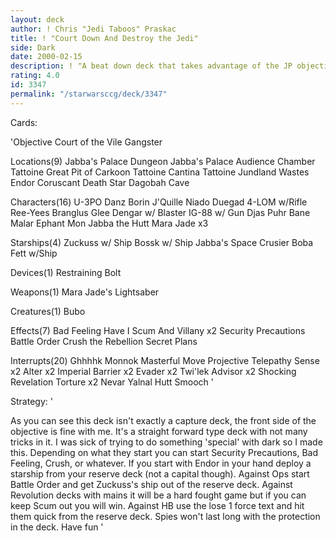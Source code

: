 ```yaml
---
layout: deck
author: ! Chris "Jedi Taboos" Praskac
title: ! "Court Down And Destroy the Jedi"
side: Dark
date: 2000-02-15
description: ! "A beat down deck that takes advantage of the JP objective w/ Scum & Villainy."
rating: 4.0
id: 3347
permalink: "/starwarsccg/deck/3347"
---
```

Cards: 

'Objective
Court of the Vile Gangster

Locations(9)
Jabba's Palace Dungeon
Jabba's Palace Audience Chamber
Tattoine Great Pit of Carkoon
Tattoine Cantina
Tattoine Jundland Wastes
Endor
Coruscant
Death Star
Dagobah Cave

Characters(16)
U-3PO
Danz Borin
J'Quille
Niado Duegad
4-LOM w/Rifle
Ree-Yees
Branglus Glee
Dengar w/ Blaster
IG-88 w/ Gun
Djas Puhr
Bane Malar
Ephant Mon
Jabba the Hutt
Mara Jade x3

Starships(4)
Zuckuss w/ Ship
Bossk w/ Ship
Jabba's Space Crusier
Boba Fett w/Ship

Devices(1)
Restraining Bolt

Weapons(1)
Mara Jade's Lightsaber

Creatures(1)
Bubo

Effects(7)
Bad Feeling Have I
Scum And Villany x2
Security Precautions
Battle Order
Crush the Rebellion
Secret Plans

Interrupts(20)
Ghhhhk
Monnok
Masterful Move
Projective Telepathy
Sense x2
Alter x2
Imperial Barrier x2
Evader x2
Twi'lek Advisor x2
Shocking Revelation
Torture x2
Nevar Yalnal
Hutt Smooch '

Strategy: '

As you can see this deck isn't exactly a capture deck, the front side of the objective is fine with me.  It's a straight forward type deck with not many tricks in it.  I was sick of trying to do something 'special' with dark so I made this.  Depending on what they start you can start Security Precautions, Bad Feeling, Crush, or whatever.  If you start with Endor in your hand deploy a starship from your reserve deck (not a capital though).	Against Ops start Battle Order and get Zuckuss's ship out of the reserve deck. Against Revolution decks with mains it will be a hard fought game but if you can keep Scum out you will win.  Against HB use the lose 1 force text and hit them quick from the reserve deck.  Spies won't last long with the protection in the deck.  Have fun '

